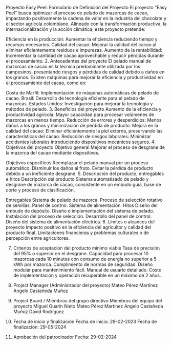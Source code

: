 Proyecto Easy Peel: Formulario de Definición del Proyecto
El proyecto "Easy Peel" busca optimizar el proceso de pelado de mazorcas de cacao, impactando positivamente la cadena de valor en la industria del chocolate y el sector agrícola colombiano. Alineado con la transformación productiva, la internacionalización y la acción climática, este proyecto pretende:

Eficiencia en la producción: Aumentar la eficiencia reduciendo tiempo y recursos necesarios.
Calidad del cacao: Mejorar la calidad del cacao al eliminar eficientemente residuos e impurezas.
Aumento de la rentabilidad: Incrementar la cantidad de cacao aprovechable y reducir pérdidas durante el procesamiento.
2. Antecedentes del proyecto
El pelado manual de mazorcas de cacao es la técnica predominante utilizada por los campesinos, presentando riesgos y pérdidas de calidad debido a daños en los granos. Existen máquinas para mejorar la eficiencia y productividad en el procesamiento del cacao, como en:

Costa de Marfil: Implementación de máquinas automáticas de pelado de cacao.
Brasil: Desarrollo de tecnología eficiente para el pelado de mazorcas.
Estados Unidos: Investigación para mejorar la tecnología y métodos de pelado.
3. Beneficios del proyecto
Aumento de la eficiencia y productividad agrícola: Mayor capacidad para procesar volúmenes de mazorcas en menos tiempo.
Reducción de errores y desperdicios: Menos daños a los granos y minimización de pérdida de producto.
Mejora en la calidad del cacao: Eliminar eficientemente la piel externa, preservando las características del cacao.
Reducción de riesgos laborales: Minimizar accidentes laborales introduciendo dispositivos mecánicos seguros.
4. Objetivos del proyecto
Objetivo general
Mejorar el proceso de desgrane de la mazorca del cacao mediante dispositivos.

Objetivos específicos
Reemplazar el pelado manual por un proceso automático.
Disminuir los daños al fruto.
Evitar la pérdida de producto debido a un ineficiente desgrane.
5. Descripción del producto, entregables e hitos
Descripción del producto
Sistema automatizado de pelado y desgrane de mazorca de cacao, consistente en un embudo guía, base de corte y proceso de clasificación.

Entregables
Sistema de pelado de mazorca.
Proceso de selección rotativo de semillas.
Panel de control.
Sistema de alimentación.
Hitos
Diseño del embudo de depósito.
Diseño e implementación del sistema de pelado.
Instalación del proceso de selección.
Desarrollo del panel de control.
Diseño del sistema de alimentación eléctrica.
6. Límites o alcances del proyecto
Impacto positivo en la eficiencia del agricultor y calidad del producto final. Limitaciones financieras y problemas culturales o de percepción entre agricultores.

7. Criterios de aceptación del producto mínimo viable
Tasa de precisión del 95% o superior en el desgrane.
Capacidad para procesar 10 mazorcas cada 10 minutos con consumo de energía no superior a 5 kWh por mazorca.
Cumplimiento de normas de seguridad.
Diseño modular para mantenimiento fácil.
Manual de usuario detallado.
Costo de implementación y operación recuperable en un máximo de 2 años.
8. Project Manager (Administrador del proyecto)
Mateo Pérez Martínez
Angelo Castañeda Muñoz

9. Project Board / Miembros del grupo directivo
Miembros del equipo del proyecto
Miguel Guarín Nieto
Mateo Pérez Martínez
Angelo Castañeda Muñoz
David Rodríguez
10. Fecha de inicio y finalización
Fecha de inicio: 29-02-2023
Fecha de finalización: 29-05-2024
11. Aprobación del patrocinador
Fecha: 29-02-2024

